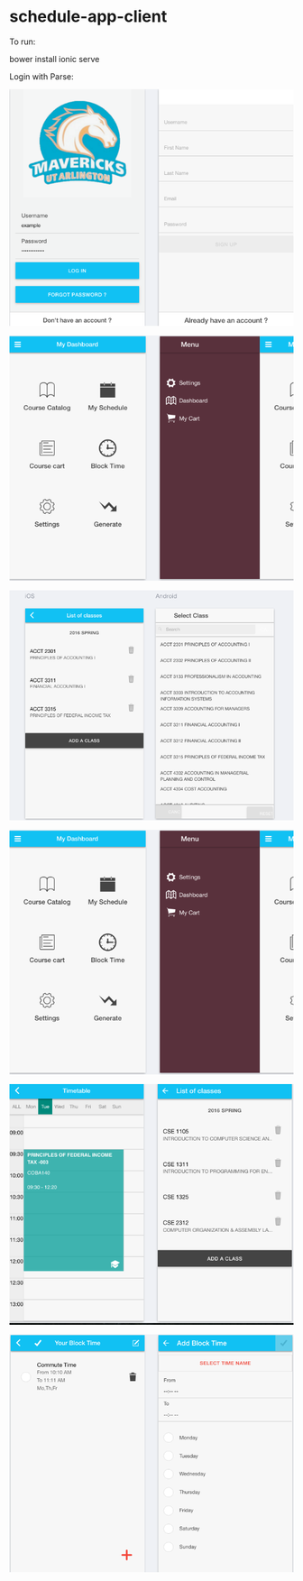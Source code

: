 # schedule-app-client

To run:

bower install
ionic serve


Login with Parse:

![Login](https://github.com/daoanhnhat1995/schedule-app-client/blob/master/screenshots/login.png)



![dashboard](https://github.com/daoanhnhat1995/schedule-app-client/blob/master/screenshots/sidemenu.png)


![cart](https://github.com/daoanhnhat1995/schedule-app-client/blob/master/screenshots/cart.png)


![Dashboard](https://github.com/daoanhnhat1995/schedule-app-client/blob/master/screenshots/sidemenu.png)


![Day-view](https://github.com/daoanhnhat1995/schedule-app-client/blob/master/screenshots/calendar.png)



![Time-view](https://github.com/daoanhnhat1995/schedule-app-client/blob/master/screenshots/time.png)